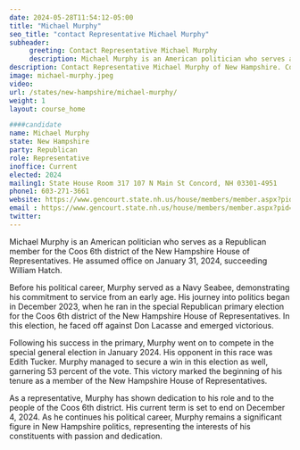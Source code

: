 ```yaml
---
date: 2024-05-28T11:54:12-05:00
title: "Michael Murphy"
seo_title: "contact Representative Michael Murphy"
subheader:
     greeting: Contact Representative Michael Murphy
     description: Michael Murphy is an American politician who serves as a Republican member for the Coos 6th district of the New Hampshire House of Representatives. He assumed office on January 31, 2024, succeeding William Hatch.
description: Contact Representative Michael Murphy of New Hampshire. Contact information for Michael Murphy includes email address, phone number, and mailing address.
image: michael-murphy.jpeg
video:
url: /states/new-hampshire/michael-murphy/
weight: 1
layout: course_home

####candidate
name: Michael Murphy
state: New Hampshire
party: Republican
role: Representative
inoffice: Current
elected: 2024
mailing1: State House Room 317 107 N Main St Concord, NH 03301-4951
phone1: 603-271-3661
website: https://www.gencourt.state.nh.us/house/members/member.aspx?pid=11119/
email : https://www.gencourt.state.nh.us/house/members/member.aspx?pid=11119/
twitter: 
---
```

Michael Murphy is an American politician who serves as a Republican member for the Coos 6th district of the New Hampshire House of Representatives. He assumed office on January 31, 2024, succeeding William Hatch.

Before his political career, Murphy served as a Navy Seabee, demonstrating his commitment to service from an early age. His journey into politics began in December 2023, when he ran in the special Republican primary election for the Coos 6th district of the New Hampshire House of Representatives. In this election, he faced off against Don Lacasse and emerged victorious.

Following his success in the primary, Murphy went on to compete in the special general election in January 2024. His opponent in this race was Edith Tucker. Murphy managed to secure a win in this election as well, garnering 53 percent of the vote. This victory marked the beginning of his tenure as a member of the New Hampshire House of Representatives.

As a representative, Murphy has shown dedication to his role and to the people of the Coos 6th district. His current term is set to end on December 4, 2024. As he continues his political career, Murphy remains a significant figure in New Hampshire politics, representing the interests of his constituents with passion and dedication.

